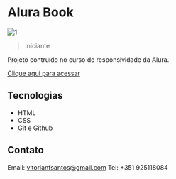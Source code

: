 # Alura Book

![1](https://github.com/vitorianfonseca/AluraBook/assets/113269524/6ee6dd2d-a832-4deb-80a5-8d862bd26ab7)

> Iniciante

Projeto contruído no curso de responsividade da Alura.

[Clique aqui para acessar]((https://alura-book-git-main-v1fonseca911.vercel.app/))

## Tecnologias

- HTML
- CSS
- Git e Github

## Contato

Email: vitorianfsantos@gmail.com
Tel: +351 925118084
